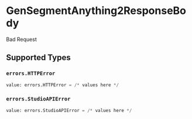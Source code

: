 # GenSegmentAnything2ResponseBody

Bad Request


## Supported Types

### `errors.HTTPError`

```python
value: errors.HTTPError = /* values here */
```

### `errors.StudioAPIError`

```python
value: errors.StudioAPIError = /* values here */
```

